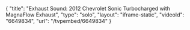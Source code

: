 {
    "title": "Exhaust Sound: 2012 Chevrolet Sonic Turbocharged with MagnaFlow Exhaust",
    "type": "solo",
    "layout": "iframe-static",
    "videoId": "6649834",
    "url": "\/tvpembed\/6649834"
}